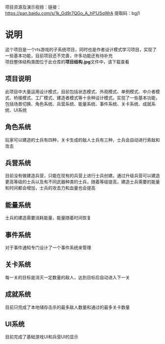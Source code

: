 <br />项目资源及演示视频：链接：https://pan.baidu.com/s/1k_Gd9r7QGo_A_hP1JSqWrA 
提取码：bgj1
# 说明
这个项目是一个rts游戏的子系统项目，同时也是作者设计模式学习项目，实现了一些基本功能，目前项目还不完善，许多功能还有待补充
<br />项目整体结构类图位于此仓库的**项目结构.jpg**文件中，请下载查看
## 项目说明
此项目中大量运用设计模式，目前包括状态模式、外观模式、单例模式、中介者模式、桥接模式、工厂模式、建造者模式等十余种设计模式。实现了一些基本功能，包括场景切换、角色系统、兵营系统、能量系统、事件系统、关卡系统、成就系统、UI系统
## 角色系统
玩家可以建造的士兵有四种，关卡生成的敌人士兵有三种，士兵会自动进行索敌和攻击
## 兵营系统
目前没有做建造兵营，只能在现有的兵营上进行士兵创建。通过升级兵营可以建造更高等级的士兵以及有不同武器种类的士兵，随着等级提高，建造士兵需要的能量和时间都会增加，士兵的攻击力和血量也会提高
## 能量系统
士兵的建造需要消耗能量，能量随着时间恢复
## 事件系统
对于事件通知专门设计了一个事件系统来管理
## 关卡系统
每一关的目标是消灭一定数量的敌人，达到目标后自动进入下一关
## 成就系统
目前只完成了本地储存击杀的最多敌人数量和通过的最多关卡数量
## UI系统
目前完成了基础游戏UI和兵营UI的显示
